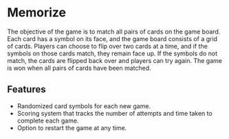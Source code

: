 # Memorize 
The objective of the game is to match all pairs of cards on the game board. Each card has a symbol on its face, and the game board consists of a grid of cards. Players can choose to flip over two cards at a time, and if the symbols on those cards match, they remain face up. If the symbols do not match, the cards are flipped back over and players can try again. The game is won when all pairs of cards have been matched.
## Features
- Randomized card symbols for each new game.
- Scoring system that tracks the number of attempts and time taken to complete each game.
- Option to restart the game at any time.
